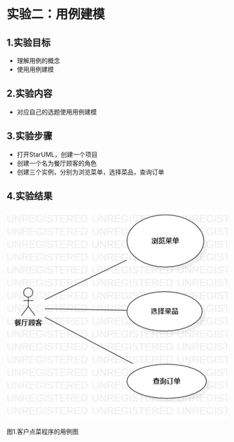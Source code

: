 # 实验二：用例建模

## 1.实验目标

- 理解用例的概念
- 使用用例建模

## 2.实验内容

- 对应自己的选题使用用例建模

## 3.实验步骤

- 打开StarUML，创建一个项目
- 创建一个名为餐厅顾客的角色
- 创建三个实例，分别为浏览菜单，选择菜品，查询订单

## 4.实验结果

 ![用例图](./lab2_usecase.jpg)
 
 图1.客户点菜程序的用例图
